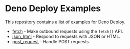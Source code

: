 # Deno Deploy Examples

This repository contains a list of examples for Deno Deploy.

- [fetch](fetch) - Make outbound requests using the `fetch()` API.
- [json_html](json_html) - Respond to requests with JSON or HTML.
- [post_request](post_request) - Handle POST requests.
